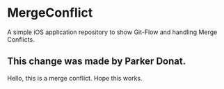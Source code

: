 # MergeConflict
A simple iOS application repository to show Git-Flow and handling Merge Conflicts.
## This change was made by Parker Donat.


Hello, this is a merge conflict. Hope this works. 